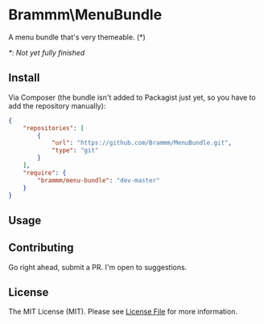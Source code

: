 Brammm\MenuBundle
===================

A menu bundle that's very themeable. (*)

*\*: Not yet fully finished*


## Install

Via Composer (the bundle isn't added to Packagist just yet, so you have to add the repository manually):

```json
{
    "repositories": [
        {
            "url": "https://github.com/Brammm/MenuBundle.git",
            "type": "git"
        }
    ],
    "require": {
        "brammm/menu-bundle": "dev-master"
    }
}
```

## Usage


## Contributing

Go right ahead, submit a PR. I'm open to suggestions.

## License

The MIT License (MIT). Please see [License File](https://github.com/Brammm/MenuBundle/blob/master/Resources/meta/LICENSE) for more information.